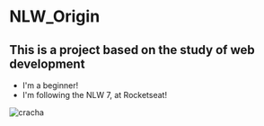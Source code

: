 # NLW_Origin

## This is a project based on the study of web development

- I'm a beginner!
- I'm following the NLW 7, at Rocketseat!

![cracha](https://souzagabriel26.github.io/cracha-nlw/)

